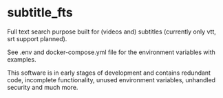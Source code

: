 # subtitle_fts
Full text search purpose built for (videos and) subtitles (currently only vtt, srt support planned).

See .env and docker-compose.yml file for the environment variables with examples.

This software is in early stages of development and contains redundant code, incomplete functionality, unused environment variables, unhandled security and much more.
